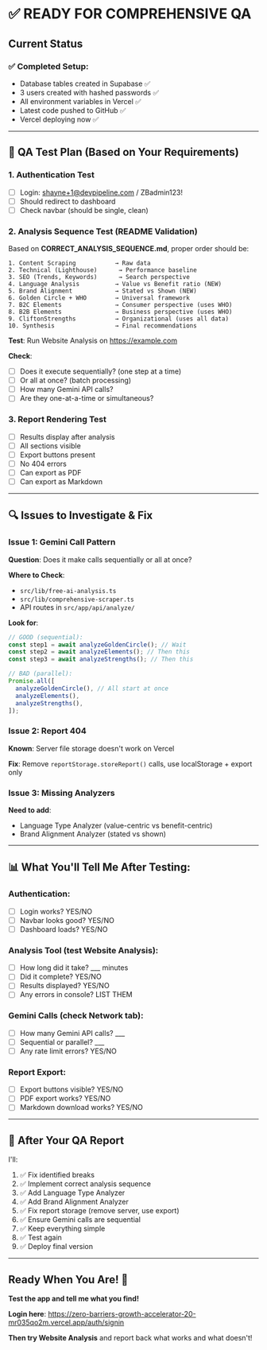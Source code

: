 # ✅ READY FOR COMPREHENSIVE QA

## Current Status

### ✅ Completed Setup:

- Database tables created in Supabase ✅
- 3 users created with hashed passwords ✅
- All environment variables in Vercel ✅
- Latest code pushed to GitHub ✅
- Vercel deploying now ✅

---

## 🧪 QA Test Plan (Based on Your Requirements)

### 1. Authentication Test

- [ ] Login: shayne+1@devpipeline.com / ZBadmin123!
- [ ] Should redirect to dashboard
- [ ] Check navbar (should be single, clean)

### 2. Analysis Sequence Test (README Validation)

Based on **CORRECT_ANALYSIS_SEQUENCE.md**, proper order should be:

```
1. Content Scraping           → Raw data
2. Technical (Lighthouse)      → Performance baseline
3. SEO (Trends, Keywords)      → Search perspective
4. Language Analysis          → Value vs Benefit ratio (NEW)
5. Brand Alignment            → Stated vs Shown (NEW)
6. Golden Circle + WHO        → Universal framework
7. B2C Elements               → Consumer perspective (uses WHO)
8. B2B Elements               → Business perspective (uses WHO)
9. CliftonStrengths           → Organizational (uses all data)
10. Synthesis                 → Final recommendations
```

**Test**: Run Website Analysis on https://example.com

**Check**:

- [ ] Does it execute sequentially? (one step at a time)
- [ ] Or all at once? (batch processing)
- [ ] How many Gemini API calls?
- [ ] Are they one-at-a-time or simultaneous?

### 3. Report Rendering Test

- [ ] Results display after analysis
- [ ] All sections visible
- [ ] Export buttons present
- [ ] No 404 errors
- [ ] Can export as PDF
- [ ] Can export as Markdown

---

## 🔍 Issues to Investigate & Fix

### Issue 1: Gemini Call Pattern

**Question**: Does it make calls sequentially or all at once?

**Where to Check**:

- `src/lib/free-ai-analysis.ts`
- `src/lib/comprehensive-scraper.ts`
- API routes in `src/app/api/analyze/`

**Look for**:

```typescript
// GOOD (sequential):
const step1 = await analyzeGoldenCircle(); // Wait
const step2 = await analyzeElements(); // Then this
const step3 = await analyzeStrengths(); // Then this

// BAD (parallel):
Promise.all([
  analyzeGoldenCircle(), // All start at once
  analyzeElements(),
  analyzeStrengths(),
]);
```

### Issue 2: Report 404

**Known**: Server file storage doesn't work on Vercel

**Fix**: Remove `reportStorage.storeReport()` calls, use localStorage + export only

### Issue 3: Missing Analyzers

**Need to add**:

- Language Type Analyzer (value-centric vs benefit-centric)
- Brand Alignment Analyzer (stated vs shown)

---

## 📊 What You'll Tell Me After Testing:

### Authentication:

- [ ] Login works? YES/NO
- [ ] Navbar looks good? YES/NO
- [ ] Dashboard loads? YES/NO

### Analysis Tool (test Website Analysis):

- [ ] How long did it take? \_\_\_ minutes
- [ ] Did it complete? YES/NO
- [ ] Results displayed? YES/NO
- [ ] Any errors in console? LIST THEM

### Gemini Calls (check Network tab):

- [ ] How many Gemini API calls? \_\_\_
- [ ] Sequential or parallel? \_\_\_
- [ ] Any rate limit errors? YES/NO

### Report Export:

- [ ] Export buttons visible? YES/NO
- [ ] PDF export works? YES/NO
- [ ] Markdown download works? YES/NO

---

## 🎯 After Your QA Report

I'll:

1. ✅ Fix identified breaks
2. ✅ Implement correct analysis sequence
3. ✅ Add Language Type Analyzer
4. ✅ Add Brand Alignment Analyzer
5. ✅ Fix report storage (remove server, use export)
6. ✅ Ensure Gemini calls are sequential
7. ✅ Keep everything simple
8. ✅ Test again
9. ✅ Deploy final version

---

## Ready When You Are! 🚀

**Test the app and tell me what you find!**

**Login here**: https://zero-barriers-growth-accelerator-20-mr035qo2m.vercel.app/auth/signin

**Then try Website Analysis** and report back what works and what doesn't!
